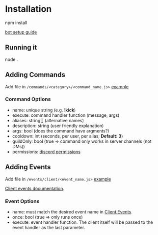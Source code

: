 # Installation

npm install

[bot setup guide](https://discordjs.guide/preparations/setting-up-a-bot-application.html)

## Running it

node .

## Adding Commands

Add file in `/commands/<category>/<command_name.js>` [example](commands/fun/hello.js)

### Command Options

- name: unique string (e.g. !**kick**)
- execute: command handler function (message, args)
- aliases: string[] (alternative names)
- description: string (user friendly explanation)
- args: bool (does the command have argments?)
- cooldown: int (seconds, per user, per alias; **Default: 3**)
- guildOnly: bool (true => command only works in server channels (not DMs))
- permissions: [discord permissions](https://discordjs.guide/command-handling/adding-features.html#command-permissions)

## Adding Events

Add file in `/events/client/<event_name.js>` [example](events/client/hello.js)

[Client events documentation](https://discord.js.org/#/docs/main/stable/class/Client).

### Event Options

- name: must match the desired event name in [Client.Events](https://discord.js.org/#/docs/main/stable/class/Client?scrollTo=e-channelCreate).
- once: bool (true => only runs once)
- execute: event handler function. The client itself will be passed to the event handler as the last parameter.

